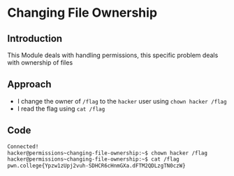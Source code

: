 # Changing File Ownership
## Introduction
This Module deals with handling permissions, this specific problem deals with ownership of files
## Approach
- I change the owner of `/flag` to the `hacker` user using `chown hacker /flag`
- I read the flag using `cat /flag`
## Code
```bash
Connected!
hacker@permissions~changing-file-ownership:~$ chown hacker /flag
hacker@permissions~changing-file-ownership:~$ cat /flag
pwn.college{Ypzw1zUpj2vuh-SDHCR6cHnmGXa.dFTM2QDLzgTN0czW}
```
